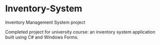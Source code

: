 # Inventory-System
Inventory Management System project

Completed project for university course: an inventory system application built using C# and Windows Forms.
